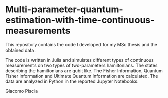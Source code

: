# Multi-parameter-quantum-estimation-with-time-continuous-measurements

This repository contains the code I developed for my MSc thesis and the obtained data.

The code is written in Julia and simulates different types of continuous measurements on two types of two-parameters hamiltonians. 
The states describing the hamiltonians are qubit like.
The Fisher Information, Quantum Fisher Information and Ultimate Quantum Information are calculated.
The data are analyzed in Python in the reported Jupyter Notebooks.

Giacomo Piscia
